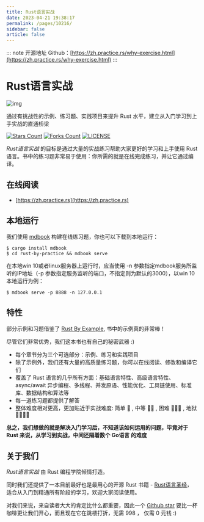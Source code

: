 ```yaml
---
title: Rust语言实战
date: 2023-04-21 19:38:17
permalink: /pages/10216/
sidebar: false
article: false
---
```

::: note 开源地址
Github：[https://zh.practice.rs/why-exercise.html](https://zh.practice.rs/why-exercise.html)
::: 
# Rust语言实战

![img](https://github.com/sunface/rust-by-practice/blob/master/en/assets/logo.png?raw=true)

通过有挑战性的示例、练习题、实践项目来提升 Rust 水平，建立从入门学习到上手实战的直通桥梁

[![Stars Count](https://img.shields.io/github/stars/sunface/rust-by-practice?style=flat)](https://github.com/sunface/rust-by-practice/stargazers) [![Forks Count](https://img.shields.io/github/forks/sunface/rust-by-practice.svg?style=flat)](https://github.com/naaive/orange/network/members) [![LICENSE](https://img.shields.io/badge/license-mit-green?style=flat)](https://github.com/sunface/rust-by-practice/blob/master/LICENSE)

*Rust语言实战* 的目标是通过大量的实战练习帮助大家更好的学习和上手使用 Rust 语言。书中的练习题非常易于使用：你所需的就是在线完成练习，并让它通过编译。

## 在线阅读

- [https://zh.practice.rs](https://zh.practice.rs)

## 本地运行

我们使用 [mdbook](https://rust-lang.github.io/mdBook/) 构建在线练习题，你也可以下载到本地运行：

```shell
$ cargo install mdbook
$ cd rust-by-practice && mdbook serve 
```

在本地win 10或者linux服务器上运行时，应当使用 -n 参数指定mdbook服务所监听的IP地址（-p 参数指定服务监听的端口，不指定则为默认的3000），以win 10本地运行为例：

```shell
$ mdbook serve -p 8888 -n 127.0.0.1
```

## 特性

部分示例和习题借鉴了 [Rust By Example](https://github.com/rust-lang/rust-by-example), 书中的示例真的非常棒！

尽管它们非常优秀，我们这本书也有自己的秘密武器 :)

- 每个章节分为三个可选部分：示例、练习和实践项目
- 除了示例外，我们还有大量的高质量练习题，你可以在线阅读、修改和编译它们
- 覆盖了 Rust 语言的几乎所有方面：基础语言特性、高级语言特性、async/await 异步编程、多线程、并发原语、性能优化、工具链使用、标准库、数据结构和算法等
- 每一道练习题都提供了解答
- 整体难度相对更高，更加贴近于实战难度: 简单 🌟 , 中等 🌟🌟 , 困难 🌟🌟🌟 , 地狱 🌟🌟🌟🌟

**总之，我们想做的就是解决入门学习后，不知道该如何运用的问题，毕竟对于 Rust 来说，从学习到实战，中间还隔着数个 Go语言 的难度**

## 关于我们

*Rust语言实战* 由 Rust 编程学院倾情打造。

同时我们还提供了一本目前最好也是最用心的开源 Rust 书籍 - [Rust语言圣经](https://github.com/sunface/rust-course)， 适合从入门到精通所有阶段的学习，欢迎大家阅读使用。

对我们来说，来自读者大大的肯定比什么都重要，因此一个 [Github star](https://github.com/sunface/rust-by-practice) 要比一杯咖啡更让我们开心，而且现在它在跳楼打折，无需 998 ， 仅需 0 元钱 :)